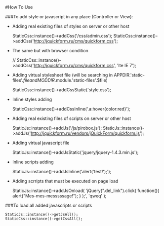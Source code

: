 #How To Use

###To add style or javascript in any place (Controller or View):

* Adding real existing files of styles on server or other host


	StaticCss::instance()->addCss('/css/admin.css');
	StaticCss::instance()->addCss('http://jquickform.ru/cms/quickform.css');

* The same but with browser condition


	// <!--[lte IE 7]><link rel="stylesheet" href="****.css" media="all" type="text/css" /><![endif]-->
	StaticCss::instance()->addCss('http://jquickform.ru/cms/quickform.css', 'lte IE 7');


* Adding virtual stylesheet file (will be searching in APPDIR.'static-files'.$file and MODDIR.$module.'static-files'.$file)


	StaticCss::instance()->addCssStatic('style.css');


* Inline styles adding


	StaticCss::instance()->addCssInline('.a:hover{color:red}');


* Adding real existing files of scripts on server or other host


	StaticJs::instance()->addJs('/js/pirobox.js');
	StaticJs::instance()->addJs('http://jquickform.ru/vendors/jQuickForm/quickform.js');


* Adding virtual javascript file


	StaticJs::instance()->addJsStatic('jquery/jquery-1.4.3.min.js');


* Inline scripts adding


	StaticJs::instance()->addJsInline('alert(\'test!\');');


* Adding scrripts that must be executed on page load


	StaticJs::instance()->addJsOnload(
		'jQuery(".del_link").click(
			function(){
				alert("Mes-mes-messsssage!");
			}
		);',
		'qweq'
	);


###To load all added javascripts or scripts

	StaticJs::instance()->getJsAll();
	StaticCss::instance()->getCssAll();